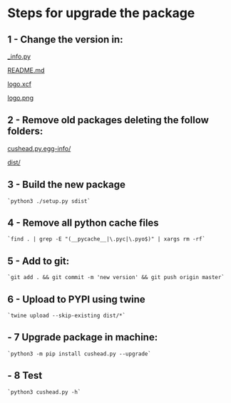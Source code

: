 # Steps for upgrade the package

## 1 - Change the version in:

[_info.py](./_info.py)

[README.md](./README.md)

[logo.xcf](./logo.xcf)

[logo.png](./logo.png)

## 2 - Remove old packages deleting the follow folders:

[cushead.py.egg-info/](./cushead.py.egg-info/.)

[dist/](./dist/.)

## 3 - Build the new package

    `python3 ./setup.py sdist`

## 4 - Remove all python cache files

    `find . | grep -E "(__pycache__|\.pyc|\.pyo$)" | xargs rm -rf`

## 5 - Add to git:

    `git add . && git commit -m 'new version' && git push origin master`

## 6 - Upload to PYPI using twine

    `twine upload --skip-existing dist/*`

## - 7 Upgrade package in machine:

    `python3 -m pip install cushead.py --upgrade`

## - 8 Test

    `python3 cushead.py -h`
